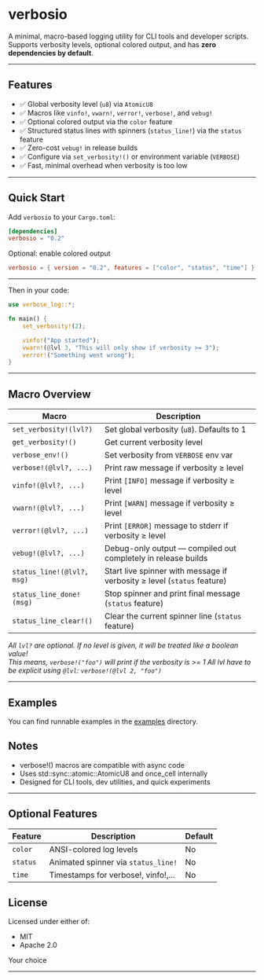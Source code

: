 # verbosio

A minimal, macro-based logging utility for CLI tools and developer scripts.  
Supports verbosity levels, optional colored output, and has **zero dependencies by default**.

---

## Features

- ✅ Global verbosity level (`u8`) via `AtomicU8`
- ✅ Macros like `vinfo!`, `vwarn!`, `verror!`, `verbose!`, and `vebug!`
- ✅ Optional colored output via the `color` feature
- ✅ Structured status lines with spinners (`status_line!`) via the `status` feature
- ✅ Zero-cost `vebug!` in release builds
- ✅ Configure via `set_verbosity!()` or environment variable (`VERBOSE`)
- ✅ Fast, minimal overhead when verbosity is too low

---

## Quick Start

Add `verbosio` to your `Cargo.toml`:

```toml
[dependencies]
verbosio = "0.2"
```

Optional: enable colored output
```toml
verbosio = { version = "0.2", features = ["color", "status", "time"] }
```

---

Then in your code:

````rust
use verbose_log::*;

fn main() {
    set_verbosity!(2);

    vinfo!("App started");
    vwarn!(@lvl 3, "This will only show if verbosity >= 3");
    verror!("Something went wrong");
}
````

---

## Macro Overview

| Macro                      | Description                                                             |
|----------------------------|-------------------------------------------------------------------------|
| `set_verbosity!(lvl?)`     | Set global verbosity (`u8`). Defaults to 1                              |
| `get_verbosity!()`         | Get current verbosity level                                             |
| `verbose_env!()`           | Set verbosity from `VERBOSE` env var                                    |
| `verbose!(@lvl?, ...)`     | Print raw message if verbosity ≥ level                                  |
| `vinfo!(@lvl?, ...)`       | Print `[INFO]` message if verbosity ≥ level                             |
| `vwarn!(@lvl?, ...)`       | Print `[WARN]` message if verbosity ≥ level                             |
| `verror!(@lvl?, ...)`      | Print `[ERROR]` message to stderr if verbosity ≥ level                  |
| `vebug!(@lvl?, ...)`       | Debug-only output — compiled out completely in release builds           |
| `status_line!(@lvl?, msg)` | Start live spinner with message if verbosity ≥ level (`status` feature) |
| `status_line_done!(msg)`   | Stop spinner and print final message (`status` feature)                 |
| `status_line_clear!()`     | Clear the current spinner line (`status` feature)                       |


*All ``lvl?`` are optional. If no level is given, it will be treated like a boolean value!*  
*This means, ``verbose!("foo")`` will print if the verbosity is >= 1*
*All lvl have to be explicit using `@lvl`: `verbose!(@lvl 2, "foo")`*

---

## Examples

You can find runnable examples in the [examples](./examples) directory.

## Notes

- verbose!() macros are compatible with async code
- Uses std::sync::atomic::AtomicU8 and once_cell internally
- Designed for CLI tools, dev utilities, and quick experiments

---

## Optional Features


| Feature   | Description                         | Default |
|-----------|-------------------------------------|---------|
| `color`   | ANSI-colored log levels             | No      |
| `status`  | Animated spinner via `status_line!` | No      |
| `time`    | Timestamps for verbose!, vinfo!,... | No      |  

## License

Licensed under either of:

- MIT
- Apache 2.0

Your choice

---